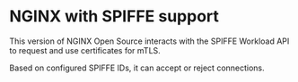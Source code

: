# NGINX with SPIFFE support

This version of NGINX Open Source interacts with the SPIFFE Workload API to request and use certificates for mTLS.

Based on configured SPIFFE IDs, it can accept or reject connections.
